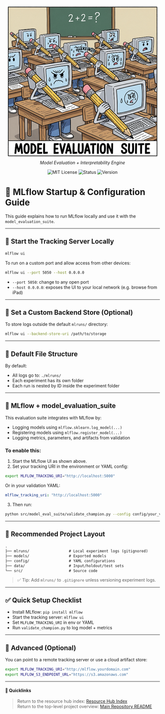 <file name=0 path=/Users/garrettschumacher/Documents/git_repos/model_evaluation_suite/README.md><p align="center">
  <img src="../../repo_files/hero_banner.png" width="600"/>
  <br>
  <em>Model Evaluation + Interpretability Engine</em>
</p>
<p align="center">
  <img alt="MIT License" src="https://img.shields.io/badge/license-MIT-blue">
  <img alt="Status" src="https://img.shields.io/badge/status-beta-yellow">
  <img alt="Version" src="https://img.shields.io/badge/version-v0.1.0-blueviolet">
</p>


# 🔌 MLflow Startup & Configuration Guide

This guide explains how to run MLflow locally and use it with the `model_evaluation_suite`.

---

## 🚀 Start the Tracking Server Locally

```bash
mlflow ui
```

To run on a custom port and allow access from other devices:

```bash
mlflow ui --port 5050 --host 0.0.0.0
```

- `--port 5050`: change to any open port
- `--host 0.0.0.0`: exposes the UI to your local network (e.g. browse from iPad)

---

## 📂 Set a Custom Backend Store (Optional)

To store logs outside the default `mlruns/` directory:

```bash
mlflow ui --backend-store-uri /path/to/storage
```

---

## 💾 Default File Structure

By default:
- All logs go to: `./mlruns/`
- Each experiment has its own folder
- Each run is nested by ID inside the experiment folder

---

## 🧠 MLflow + model_evaluation_suite

This evaluation suite integrates with MLflow by:

- Logging models using `mlflow.sklearn.log_model(...)`
- Registering models using `mlflow.register_model(...)`
- Logging metrics, parameters, and artifacts from validation

### To enable this:

1. Start the MLflow UI as shown above.
2. Set your tracking URI in the environment or YAML config:

```bash
export MLFLOW_TRACKING_URI="http://localhost:5000"
```

Or in your validation YAML:
```yaml
mlflow_tracking_uri: "http://localhost:5000"
```

3. Then run:
```bash
python src/model_eval_suite/validate_champion.py --config config/your_validation.yaml
```

---

## 📁 Recommended Project Layout

```plaintext
.
├── mlruns/                  # Local experiment logs (gitignored)
├── models/                  # Exported models
├── config/                  # YAML configurations
├── data/                    # Input/holdout/test sets
└── src/                     # Source code
```

> ✅ Tip: Add `mlruns/` to `.gitignore` unless versioning experiment logs.

---

## ✅ Quick Setup Checklist

- Install MLflow: `pip install mlflow`
- Start the tracking server: `mlflow ui`
- Set `MLFLOW_TRACKING_URI` in env or YAML
- Run `validate_champion.py` to log model + metrics

---

## 🧠 Advanced (Optional)

You can point to a remote tracking server or use a cloud artifact store:

```bash
export MLFLOW_TRACKING_URI="http://mlflow.yourdomain.com"
export MLFLOW_S3_ENDPOINT_URL="https://s3.amazonaws.com"
```

---

#### 📎 Quicklinks
> Return to the resource hub index: [Resource Hub Index](../hub_index.md)  
> Return to the top-level project overview: [Main Repository README](../../README.md)
